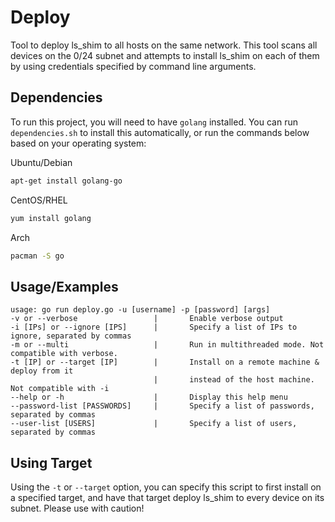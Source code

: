 # Deploy

Tool to deploy ls_shim to all hosts on the same network.
This tool scans all devices on the 0/24 subnet and attempts to
install ls_shim on each of them by using credentials
specified by command line arguments.
## Dependencies

To run this project, you will need to have `golang` installed.
You can run `dependencies.sh` to install this automatically, or
run the commands below based on your operating system:

Ubuntu/Debian
```bash
apt-get install golang-go
```
CentOS/RHEL
```bash
yum install golang
```
Arch
```bash
pacman -S go
```
## Usage/Examples

```
usage: go run deploy.go -u [username] -p [password] [args]
-v or --verbose                 |       Enable verbose output
-i [IPs] or --ignore [IPS]      |       Specify a list of IPs to ignore, separated by commas
-m or --multi                   |       Run in multithreaded mode. Not compatible with verbose.
-t [IP] or --target [IP]        |       Install on a remote machine & deploy from it
                                |       instead of the host machine. Not compatible with -i
--help or -h                    |       Display this help menu
--password-list [PASSWORDS]     |       Specify a list of passwords, separated by commas
--user-list [USERS]             |       Specify a list of users, separated by commas
```
## Using Target

Using the `-t` or `--target` option, you can specify this script to first install on a specified target,
and have that target deploy ls_shim to every device on its subnet. Please use with caution!